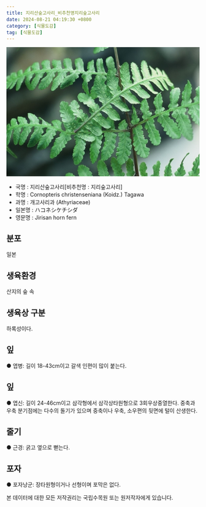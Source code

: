 ```yaml
---
title: 지리산숲고사리_비추천명지리숲고사리
date: 2024-08-21 04:19:30 +0800
category: [식물도감]
tag: [식물도감]
---
```




![지리산숲고사리[비추천명 : 지리숲고사리]](/assets/img/fileUpload/plants/basic/Polypodiaceae/Cornopteris/4110/1_th2.JPG)
- 국명 : 지리산숲고사리[비추천명 : 지리숲고사리]
- 학명 : Cornopteris christenseniana (Koidz.) Tagawa
- 과명 : 개고사리과 (Athyriaceae)
- 일본명 : ハコネシケチシダ
- 영문명 : Jirisan horn fern


## 분포
일본
## 생육환경
산지의 숲 속
## 생육상 구분
하록성이다. 
## 잎
● 엽병: 길이 18-43cm이고 갈색 인편이 많이 붙는다. 
## 잎
● 엽신: 길이 24-46cm이고 삼각형에서 삼각상타원형으로 3회우상중열한다. 중축과 우축 분기점에는 다수의 돌기가 있으며 중축이나 우축, 소우편의 뒷면에 털이 산생한다. 
## 줄기
● 근경: 굵고 옆으로 뻗는다. 
## 포자
● 포자낭군: 장타원형이거나 선형이며 포막은 없다. 






본 데이터에 대한 모든 저작권리는 국립수목원 또는 원저작자에게 있습니다.
